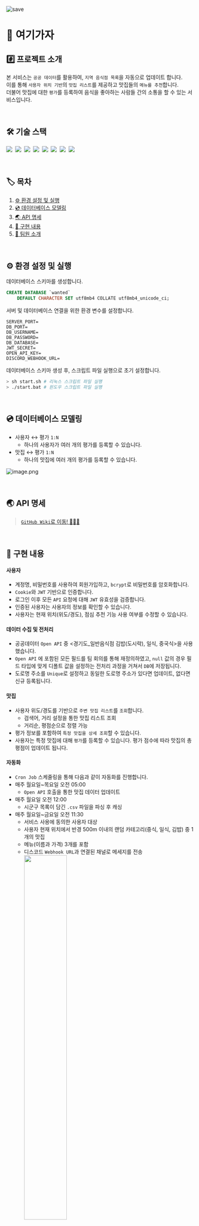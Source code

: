 ![save](https://github.com/Wanted-Pre-Onboarding-Team-E/geography-based-restaurant-recommendation/assets/68440583/9c848047-be3f-4827-9b14-bccf398b6022)

# :sushi: 여기가자

## #️⃣ 프로젝트 소개

본 서비스는 `공공 데이터`를 활용하여, `지역 음식점 목록`을 자동으로 업데이트 합니다.<br>
이를 통해 `사용자 위치 기반`의 `맛집 리스트`를 제공하고 맛집들의 `메뉴를 추천`합니다.<br>
더불어 맛집에 대한 `평가`를 등록하여 음식을 좋아하는 사람들 간의 소통을 할 수 있는 서비스입니다.

<br>

## 🛠️ 기술 스택

<img src="https://img.shields.io/badge/Node.js-339933?style=for-the-badge&logo=node.js&logoColor=white">&nbsp;
<img src="https://img.shields.io/badge/Nest.js-E0234E?style=for-the-badge&logo=nestjs&logoColor=white">&nbsp;
<img src="https://img.shields.io/badge/TypeScript-3178C6?style=for-the-badge&logo=typescript&logoColor=white">&nbsp;
<img src="https://img.shields.io/badge/TypeORM-fcad03?style=for-the-badge">&nbsp;
<img src="https://img.shields.io/badge/MySQL-00758F?style=for-the-badge&logo=mysql&logoColor=white">&nbsp;
<img src="https://img.shields.io/badge/Redis-DC382C?style=for-the-badge&logo=redis&logoColor=white">&nbsp;
<img src="https://img.shields.io/badge/jwt-000000?style=for-the-badge&logo=json-web-tokens&logoColor=white">&nbsp;
<img src="https://img.shields.io/badge/Jest-C21325?style=for-the-badge&logo=jest&logoColor=white">

<br>

## 🏷️ 목차

1. [:gear: 환경 설정 및 실행](#gear-환경-설정-및-실행)
2. [:cd: 데이터베이스 모델링](#cd-데이터베이스-모델링)
3. [:earth_asia: API 명세](#earth_asia-API-명세)
4. [:bookmark_tabs: 구현 내용](#bookmark_tabs-구현-내용)
5. [:wave: 팀원 소개](#wave-팀원-소개)

<br>

## :gear: 환경 설정 및 실행

데이터베이스 스키마를 생성합니다.

```sql
CREATE DATABASE `wanted`
    DEFAULT CHARACTER SET utf8mb4 COLLATE utf8mb4_unicode_ci;
```

서버 및 데이터베이스 연결을 위한 환경 변수를 설정합니다.

```dotenv
SERVER_PORT=
DB_PORT=
DB_USERNAME=
DB_PASSWORD=
DB_DATABASE=
JWT_SECRET=
OPEN_API_KEY=
DISCORD_WEBHOOK_URL=
```

데이터베이스 스키마 생성 후, 스크립트 파일 실행으로 초기 설정합니다.

```bash
> sh start.sh # 리눅스 스크립트 파일 실행
> ./start.bat # 윈도우 스크립트 파일 실행
```

<br>

## :cd: 데이터베이스 모델링

- 사용자 ↔️ 평가 `1:N`
    - 하나의 사용자가 여러 개의 평가를 등록할 수 있습니다.
- 맛집 ↔️ 평가 `1:N`
    - 하나의 맛집에 여러 개의 평가를 등록할 수 있습니다.

![image.png](https://hackmd.io/_uploads/S1j4QjDmT.png)

<br>

## :earth_asia: API 명세

> [`GitHub Wiki`로 이동! 🏃🏻‍💨](https://github.com/Wanted-Pre-Onboarding-Team-E/geography-based-restaurant-recommendation/wiki/REST-API)

<br>

## :bookmark_tabs: 구현 내용

#### 사용자

- 계정명, 비밀번호를 사용하여 회원가입하고, `bcrypt`로 비밀번호를 암호화합니다.
- `Cookie`와 `JWT` 기반으로 인증합니다.
- 로그인 이후 모든 `API` 요청에 대해 `JWT` 유효성을 검증합니다.
- 인증된 사용자는 사용자의 정보를 확인할 수 있습니다.
- 사용자는 현재 위치(위도/경도), 점심 추천 기능 사용 여부를 수정할 수 있습니다.

#### 데이터 수집 및 전처리

- 공공데이터 `Open API` 중 <경기도_일반음식점 김밥(도시락), 일식, 중국식>을 사용했습니다.
- `Open API` 에 포함된 모든 필드를 팀 회의를 통해 재정의하였고, `null` 값의 경우 필드 타입에 맞게 디폴트 값을 설정하는 전처리 과정을 거쳐서 `DB`에 저장됩니다.
- 도로명 주소를 `Unique`로 설정하고 동일한 도로명 주소가 있다면 업데이트, 없다면 신규 등록됩니다.

#### 맛집

- 사용자 위도/경도를 기반으로 `주변 맛집 리스트`를 `조회`합니다.
    - 검색어, 거리 설정을 통한 맛집 리스트 조회
    - 거리순, 평점순으로 정렬 가능
- 평가 정보를 포함하여 `특정 맛집을 상세 조회`할 수 있습니다.
- 사용자는 특정 맛집에 대해 `평가`를 등록할 수 있습니다. 평가 점수에 따라 맛집의 총 평점이 업데이트 됩니다.

#### 자동화

- `Cron Job` 스케줄링을 통해 다음과 같이 자동화를 진행합니다.
- 매주 월요일~목요일 오전 05:00
    - `Open API` 호출을 통한 맛집 데이터 업데이트
- 매주 월요일 오전 12:00
    - 시군구 목록이 담긴 `.csv` 파일을 파싱 후 캐싱
- 매주 월요일~금요일 오전 11:30
    - 서비스 사용에 동의한 사용자 대상
    - 사용자 현재 위치에서 반경 500m 이내의 랜덤 카테고리(중식, 일식, 김밥) 중 1개의 맛집
    - 메뉴(이름과 가격) 3개를 포함
    - 디스코드 `Webhook URL`과 연결된 채널로 메세지를 전송  
      <img src="https://hackmd.io/_uploads/SkP845Lm6.png" width="50%">

#### 대규모 트래픽 대비 캐싱

- 시군구 목록 데이터를 캐싱합니다.
    - 자주 변경되지 않으므로 만료 기간 없음
- 자주 조회되는 맛집 상세 정보를 캐싱합니다.
    - 조회수 100 이상일 경우 캐싱
    - 600초 삭제 데드라인 설정

<br>

## :wave: 팀원 소개

|                                강희수                                |                                박동훈                                |                                신은수                                |                               이드보라                                |                                이승원                                |
|:-----------------------------------------------------------------:|:-----------------------------------------------------------------:|:-----------------------------------------------------------------:|:-----------------------------------------------------------------:|:-----------------------------------------------------------------:|
| <img src="https://hackmd.io/_uploads/SJ-7MdLma.jpg" width="100"/> | <img src="https://hackmd.io/_uploads/B12ir7pGp.png" width="100"/> | <img src="https://hackmd.io/_uploads/HyZ86pjzp.png" width="100"/> | <img src="https://hackmd.io/_uploads/ByC5xOhz6.jpg" width="100"/> | <img src="https://hackmd.io/_uploads/B19HTJ6zp.jpg" width="100"/> |!
|              [@kangssu](https://github.com/kangssu)               |            [@laetipark](https://github.com/laetipark)             |              [@dawwson](https://github.com/dawwson)               |             [@sayapin1](https://github.com/sayapin1)              |             [@tomeee11](https://github.com/tomeee11)              |

</br>

#### 역할

- **강희수**
    - 공공데이터포털 `Open API` 사용 및 데이터 전처리 진행하여 데이터 저장
    - `NestJS Task Scheduling` 사용
- **박동훈**
    - `Typeorm` 마이그레이션
    - 사용자 회원가입 및 `JWT`를 이용한 로그인
    - 사용자 조회 및 점심 추천 여부, 위치 설정
    - 시군구 조회 및 `CSV`파일과 `Scheduling`을 이용한 시군구 목록 데이터 캐싱
    - 검색어 또는 필터링을 통한 `주변 맛집 리스트 조회`
- **신은수**
    - 보일러 플레이트 코드 작성 및 개발 환경 설정
    - 디스코드 `Webhook`을 사용한 점심 추천 기능 및 단위 테스트
- **이드보라**
    - `맛집 상세 정보` 불러오기 및 캐싱
    - `Redis` 사용
- **이승원**
    - `CSV` 데이터를 `Scheduling`을 통해 일정 주기마다 데이터 캐싱
    - `Redis` 사용하여 캐싱된 데이터 저장
    - 음식점 평가`API` 구현 및 단위 테스트
